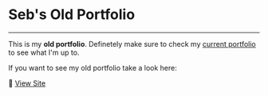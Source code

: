 # Seb's Old Portfolio

<hr>

This is my **old portfolio**. Definetely make sure to check my <a href="https://sebjagoe.com">current portfolio</a> to see what I'm up to. 

If you want to see my old portfolio take a look here:

🚀 <a href="https://hecklerjim.github.io/seb-portfolio/">View Site</a>
